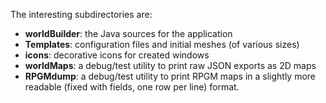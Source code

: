 The interesting subdirectories are:
 - **worldBuilder**: the Java sources for the application
 - **Templates**: configuration files and initial meshes (of various sizes)
 - **icons**: decorative icons for created windows
 - **worldMaps**: a debug/test utility to print raw JSON exports as 2D maps
 - **RPGMdump**: a debug/test utility to print RPGM maps in a slightly more
 		 readable (fixed with fields, one row per line) format.
